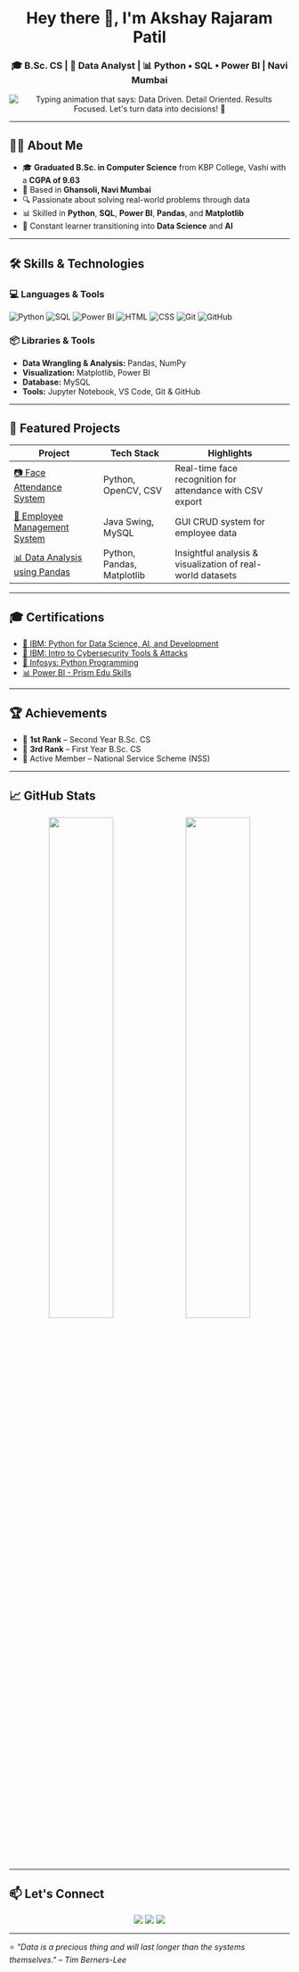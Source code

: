 <h1 align="center">Hey there 👋, I'm Akshay Rajaram Patil</h1>
<h3 align="center">🎓 B.Sc. CS | 🧠 Data Analyst | 📊 Python • SQL • Power BI | Navi Mumbai</h3>

<p align="center">
  <img 
    src="https://readme-typing-svg.demolab.com?font=Fira+Code&weight=500&size=22&pause=1000&center=true&width=600&lines=Data+Driven.+Detail+Oriented.+Results+Focused.;Let%27s+turn+data+into+decisions!+🚀" 
    alt="Typing animation that says: Data Driven. Detail Oriented. Results Focused. Let's turn data into decisions! 🚀"
  />
</p>


---

## 🧑‍💻 About Me

- 🎓 **Graduated B.Sc. in Computer Science** from KBP College, Vashi with a **CGPA of 9.63**
- 📍 Based in **Ghansoli, Navi Mumbai**
- 🔍 Passionate about solving real-world problems through data
- 📊 Skilled in **Python**, **SQL**, **Power BI**, **Pandas**, and **Matplotlib**
- 💬 Constant learner transitioning into **Data Science** and **AI**

---

## 🛠️ Skills & Technologies

### 💻 Languages & Tools  
![Python](https://img.shields.io/badge/-Python-3776AB?style=flat&logo=python&logoColor=white)
![SQL](https://img.shields.io/badge/-SQL-4479A1?style=flat&logo=mysql&logoColor=white)
![Power BI](https://img.shields.io/badge/-PowerBI-F2C811?style=flat&logo=powerbi&logoColor=black)
![HTML](https://img.shields.io/badge/-HTML5-E34F26?style=flat&logo=html5&logoColor=white)
![CSS](https://img.shields.io/badge/-CSS3-1572B6?style=flat&logo=css3)
![Git](https://img.shields.io/badge/-Git-F05032?style=flat&logo=git&logoColor=white)
![GitHub](https://img.shields.io/badge/-GitHub-181717?style=flat&logo=github)

### 📦 Libraries & Tools  
- **Data Wrangling & Analysis:** Pandas, NumPy  
- **Visualization:** Matplotlib, Power BI  
- **Database:** MySQL  
- **Tools:** Jupyter Notebook, VS Code, Git & GitHub  

---

## 🚀 Featured Projects

| Project | Tech Stack | Highlights |
|--------|------------|------------|
| [📷 Face Attendance System](https://github.com/xpatilakshay/Face-Attendance-System.git) | Python, OpenCV, CSV | Real-time face recognition for attendance with CSV export |
| [💼 Employee Management System](https://github.com/xpatilakshay/Employee-Management-System-Java-Projects.git) | Java Swing, MySQL | GUI CRUD system for employee data |
| [📊 Data Analysis using Pandas](https://github.com/xpatilakshay/Data-Analytics.git) | Python, Pandas, Matplotlib | Insightful analysis & visualization of real-world datasets |

---

## 🎓 Certifications

- [📘 IBM: Python for Data Science, AI, and Development](https://coursera.org/share/d9d03966d7a7f3508f21be8fc6559da9)  
- [🔐 IBM: Intro to Cybersecurity Tools & Attacks](https://coursera.org/share/ea54e8c7b3a2b81ad953559df9c3b96a)  
- [🐍 Infosys: Python Programming](https://drive.google.com/file/d/1di3wjU2n0j2MuU5fBByYMH2UP3BfJ-E2/view?usp=sharing)  
- [📊 Power BI - Prism Edu Skills](https://drive.google.com/file/d/1lFawJDBOnY3JIUAdqbsTcIP9Oux0kfSf/view?usp=sharing)

---

## 🏆 Achievements

- 🥇 **1st Rank** – Second Year B.Sc. CS  
- 🥉 **3rd Rank** – First Year B.Sc. CS  
- 🎯 Active Member – National Service Scheme (NSS)

---

## 📈 GitHub Stats

<p align="center">
  <img src="https://github-readme-stats.vercel.app/api?username=xpatilakshay&show_icons=true&theme=tokyonight&hide_border=false" width="48%"/>
  <img src="https://streak-stats.demolab.com?user=xpatilakshay&theme=tokyonight" width="48%"/>
</p>

---

## 📫 Let's Connect

<p align="center">
  <a href="mailto:xpatilakshay@gmail.com"><img src="https://img.shields.io/badge/Gmail-%23D14836.svg?&style=for-the-badge&logo=gmail&logoColor=white"/></a>
  <a href="https://www.linkedin.com/in/xpatilakshay/"><img src="https://img.shields.io/badge/LinkedIn-%230077B5.svg?&style=for-the-badge&logo=linkedin&logoColor=white"/></a>
  <a href="https://github.com/xpatilakshay"><img src="https://img.shields.io/badge/GitHub-%23181717.svg?&style=for-the-badge&logo=github&logoColor=white"/></a>
</p>

---

⭐ *"Data is a precious thing and will last longer than the systems themselves." – Tim Berners-Lee*
